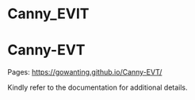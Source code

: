 # Canny_EVIT
# Canny-EVT
Pages:   https://gowanting.github.io/Canny-EVT/

Kindly refer to the documentation for additional details.
